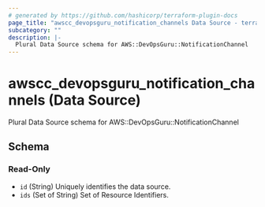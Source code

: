 ```yaml
---
# generated by https://github.com/hashicorp/terraform-plugin-docs
page_title: "awscc_devopsguru_notification_channels Data Source - terraform-provider-awscc"
subcategory: ""
description: |-
  Plural Data Source schema for AWS::DevOpsGuru::NotificationChannel
---
```


# awscc_devopsguru_notification_channels (Data Source)

Plural Data Source schema for AWS::DevOpsGuru::NotificationChannel



<!-- schema generated by tfplugindocs -->
## Schema

### Read-Only

- `id` (String) Uniquely identifies the data source.
- `ids` (Set of String) Set of Resource Identifiers.


